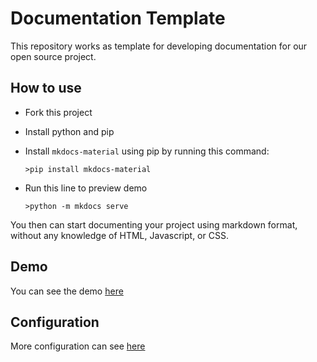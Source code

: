 # Documentation Template
This repository works as template for developing documentation for our open source project.

## How to use
- Fork this project
- Install python and pip
- Install `mkdocs-material` using pip by running this command:

  ```>pip install mkdocs-material ```
- Run this line to preview demo

  ```>python -m mkdocs serve```

You then can start documenting your project using markdown format, without any knowledge of HTML, Javascript, or CSS.

## Demo
You can see the demo [here](https://telkomdev.github.io/documentation-template)

## Configuration
More configuration can see [here](https://squidfunk.github.io/mkdocs-material/)